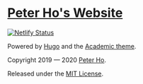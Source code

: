 # [Peter Ho's Website](https://peterho.netlify.com)

[![Netlify Status](https://api.netlify.com/api/v1/badges/8bef2682-1994-4326-8d26-e02b2ced54cf/deploy-status)](https://app.netlify.com/sites/peterho/deploys)


Powered by [Hugo](https://gohugo.io) and the [Academic theme](https://sourcethemes.com/academic/).

Copyright 2019 — 2020 [Peter Ho](https://peterho.netlify.com).

Released under the [MIT License](https://github.com/TomBener/peterho-website/blob/master/LICENSE.md).
